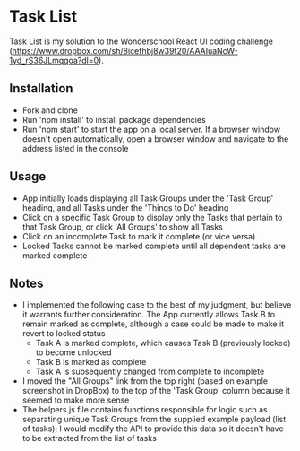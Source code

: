 # Task List
Task List is my solution to the Wonderschool React UI coding challenge (https://www.dropbox.com/sh/8icefhbj8w39t20/AAAIuaNcW-1yd_rS36JLmqqoa?dl=0).

## Installation
- Fork and clone
- Run 'npm install' to install package dependencies 
- Run 'npm start' to start the app on a local server. If a browser window doesn't open automatically, open a browser window and navigate to the address listed in the console

## Usage
- App initially loads displaying all Task Groups under the 'Task Group' heading, and all Tasks under the 'Things to Do' heading
- Click on a specific Task Group to display only the Tasks that pertain to that Task Group, or click 'All Groups' to show all Tasks
- Click on an incomplete Task to mark it complete (or vice versa)
- Locked Tasks cannot be marked complete until all dependent tasks are marked complete

## Notes
- I implemented the following case to the best of my judgment, but believe it warrants further consideration. The App currently allows Task B to remain marked as complete, although a case could be made to make it revert to locked status
  - Task A is marked complete, which causes Task B (previously locked) to become unlocked
  - Task B is marked as complete
  - Task A is subsequently changed from complete to incomplete
- I moved the "All Groups" link from the top right (based on example screenshot in DropBox) to the top of the 'Task Group' column because it seemed to make more sense
- The helpers.js file contains functions responsible for logic such as separating unique Task Groups from the supplied example payload (list of tasks); I would modify the API to provide this data so it doesn't have to be extracted from the list of tasks

